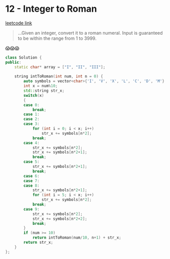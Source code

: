 ﻿# 12 - Integer to Roman

[leetcode link](https://leetcode.com/problems/integer-to-roman/)

> ...Given an integer, convert it to a roman numeral. Input is guaranteed to be within the range from 1 to 3999.

😱😱😱

```cpp
class Solution {
public:
    static char* array = ["I", "II", "III"];
    
    string intToRoman(int num, int n = 0) {
        auto symbols = vector<char>{'I', 'V', 'X', 'L', 'C', 'D', 'M'};
        int x = num%10;
        std::string str_x;
        switch(x)
        {
        case 0:
            break;
        case 1:
        case 2:
        case 3:
            for (int i = 0; i < x; i++)
                str_x += symbols[n*2];
            break;
        case 4:
            str_x += symbols[n*2];
            str_x += symbols[n*2+1];
            break;
        case 5:
            str_x += symbols[n*2+1];
            break;
        case 6:
        case 7:
        case 8:
            str_x += symbols[n*2+1];
            for (int i = 5; i < x; i++)
                str_x += symbols[n*2];
            break;
        case 9:
            str_x += symbols[n*2];
            str_x += symbols[n*2+2];
            break;
        }
        if (num >= 10)
            return intToRoman(num/10, n+1) + str_x;
        return str_x;
    }
};
```